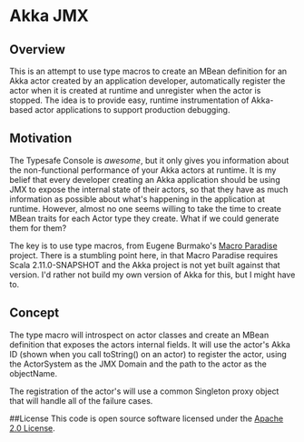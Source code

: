 # Akka JMX

## Overview
This is an attempt to use type macros to create an MBean definition for an Akka actor created by an application developer, automatically register the actor when it is created at runtime and unregister when the actor is stopped.  The idea is to provide easy, runtime instrumentation of Akka-based actor applications to support production debugging.

## Motivation
The Typesafe Console is *awesome*, but it only gives you information about the non-functional performance of your Akka actors at runtime.  It is my belief that every developer creating an Akka application should be using JMX to expose the internal state of their actors, so that they have as much information as possible about what's happening in the application at runtime.  However, almost no one seems willing to take the time to create MBean traits for each Actor type they create.  What if we could generate them for them?

The key is to use type macros, from Eugene Burmako's <a href="http://docs.scala-lang.org/overviews/macros/paradise.html">Macro Paradise</a> project.  There is a stumbling point here, in that Macro Paradise requires Scala 2.11.0-SNAPSHOT and the Akka project is not yet built against that version.  I'd rather not build my own version of Akka for this, but I might have to.

## Concept
The type macro will introspect on actor classes and create an MBean definition that exposes the actors internal fields.  It will use the actor's Akka ID (shown when you call toString() on an actor) to register the actor, using the ActorSystem as the JMX Domain and the path to the actor as the objectName.

The registration of the actor's will use a common Singleton proxy object that will handle all of the failure cases.

##License
This code is open source software licensed under the <a href="http://www.apache.org/licenses/LICENSE-2.0.html">Apache 2.0 License</a>.